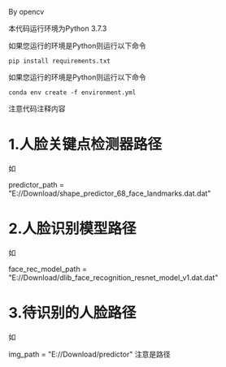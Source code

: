 
By opencv

本代码运行环境为Python 3.7.3

如果您运行的环境是Python则运行以下命令

```pip install requirements.txt```

如果您运行的环境是Python则运行以下命令

```conda env create -f environment.yml```

注意代码注释内容

# 1.人脸关键点检测器路径

如

predictor_path = "E://Download/shape_predictor_68_face_landmarks.dat.dat"

# 2.人脸识别模型路径

如

face_rec_model_path = "E://Download/dlib_face_recognition_resnet_model_v1.dat.dat"

# 3.待识别的人脸路径

如

img_path = "E://Download/predictor"  注意是路径

